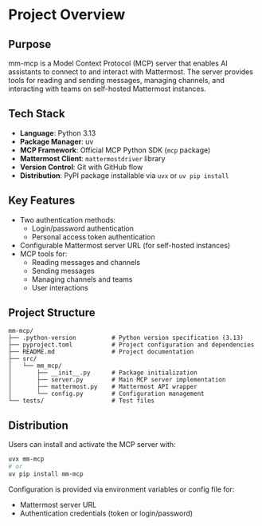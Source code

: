 # Project Overview

## Purpose
mm-mcp is a Model Context Protocol (MCP) server that enables AI assistants to connect to and interact with Mattermost. The server provides tools for reading and sending messages, managing channels, and interacting with teams on self-hosted Mattermost instances.

## Tech Stack
- **Language**: Python 3.13
- **Package Manager**: uv
- **MCP Framework**: Official MCP Python SDK (`mcp` package)
- **Mattermost Client**: `mattermostdriver` library
- **Version Control**: Git with GitHub flow
- **Distribution**: PyPI package installable via `uvx` or `uv pip install`

## Key Features
- Two authentication methods:
  - Login/password authentication
  - Personal access token authentication
- Configurable Mattermost server URL (for self-hosted instances)
- MCP tools for:
  - Reading messages and channels
  - Sending messages
  - Managing channels and teams
  - User interactions

## Project Structure
```
mm-mcp/
├── .python-version          # Python version specification (3.13)
├── pyproject.toml           # Project configuration and dependencies
├── README.md                # Project documentation
├── src/
│   └── mm_mcp/
│       ├── __init__.py      # Package initialization
│       ├── server.py        # Main MCP server implementation
│       ├── mattermost.py    # Mattermost API wrapper
│       └── config.py        # Configuration management
└── tests/                   # Test files
```

## Distribution
Users can install and activate the MCP server with:
```bash
uvx mm-mcp
# or
uv pip install mm-mcp
```

Configuration is provided via environment variables or config file for:
- Mattermost server URL
- Authentication credentials (token or login/password)
